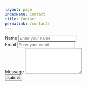 ```yaml
---
layout: page
indexName: Contact
title: Contact
permalink: /contact/
---
```


<!-- Email: <a href="mailto:contact@srivastavaprateek.com">contact@srivastavaprateek.com</a> -->

<form action="https://getsimpleform.com/messages?form_api_token=e8cc5c353641345e74b3966ab7ca0163" method="POST" enctype="multipart/form-data">
  <div class="form-row">
    <div class="form-group col-md-6">
      <span class="common-text">Name</span>
      <input type="text" class="form-control" id="firstName" placeholder="Enter your name">
    </div>
  </div>
  <div class="form-row">
    <div class="form-group col-md-6">
      <span class="common-text">Email</span>
      <input type="email" class="form-control" id="emailAddress" placeholder="Enter your email">
    </div>
  </div>
  <div class="form-group">
    <span class="common-text">Message</span>
    <textarea class="form-control" rows="5" id="formMessage"></textarea>
  </div>
  <span class="clear" style="margin-top: 1em;">
    <input type="submit" value="submit" name="submit" id="mc-embedded-subscribe" class="button">
  </span>
  <input type="hidden" name="redirect_to" value="http://www.srivastavaprateek.com/thank-you/">
</form>
